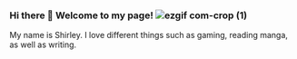### Hi there 👋 Welcome to my page! ![ezgif com-crop (1)](https://github.com/ShirleyP8908/ShirleyP8908/assets/98612806/87b481ca-9c8a-4c05-8406-4611b3cf46fa)
My name is Shirley. I love different things such as gaming, reading manga, as well as writing.






<!--
**ShirleyP8908/ShirleyP8908** is a ✨ _special_ ✨ repository because its `README.md` (this file) appears on your GitHub profile.



Here are some ideas to get you started:

- 🔭 I’m currently working on ...
- 🌱 I’m currently learning ...
- 👯 I’m looking to collaborate on ...
- 🤔 I’m looking for help with ...
- 💬 Ask me about ...
- 📫 How to reach me: ...
- 😄 Pronouns: ...
- ⚡ Fun fact: ...
-->
